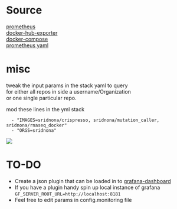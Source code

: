 # Source 
[prometheus](https://github.com/vegasbrianc/prometheus)   
[docker-hub-exporter](https://hub.docker.com/r/infinityworks/docker-hub-exporter/)   
[docker-compose](https://github.com/vegasbrianc/docker-pulls/blob/master/docker-compose.yml)   
[prometheus yaml](https://github.com/vegasbrianc/docker-pulls/blob/master/prometheus.yml)   


# misc
tweak the input params in the stack yaml to query   
for either all repos in side a username/Organization    
or one single particular repo.   

mod these lines in the yml stack   
```
  - "IMAGES=sridnona/crispresso, sridnona/mutation_caller, sridnona/rnaseq_docker"
  - "ORGS=sridnona"
```

![](metrics.gif)

# TO-DO
- Create a json plugin that can be loaded in to [grafana-dashboard](https://grafana.com/grafana/dashboards)
- If you have a plugin handy spin up local instance of grafana `GF_SERVER_ROOT_URL=http://localhost:8181` 
- Feel free to edit params in config.monitoring file
